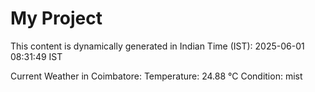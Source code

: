 # My Project

This content is dynamically generated in Indian Time (IST): 2025-06-01 08:31:49 IST


Current Weather in Coimbatore:
Temperature: 24.88 °C
Condition: mist
